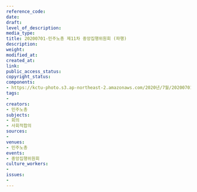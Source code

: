 ```yaml
---
reference_code: 
date: 
draft: 
level_of_description: 
media_type: 
title: 20200701-민주노총 제11차 중앙집행위원회 (파행)
description: 
weight: 
modified_at: 
created_at: 
link: 
public_access_status: 
copyright_status: 
components:
- https://kctu-photo.s3.ap-northeast-2.amazonaws.com/2020년/7월/20200701-민주노총+제11차+중앙집행위원회+(파행)/_CTU2150.jpg
tags:
- 
creators:
- 민주노총
subjects:
- 회의
- 사회적합의
sources:
- 
venues:
- 민주노총
events:
- 중앙집행위원회
culture_workers:
- 
issues:
- 
---
```

